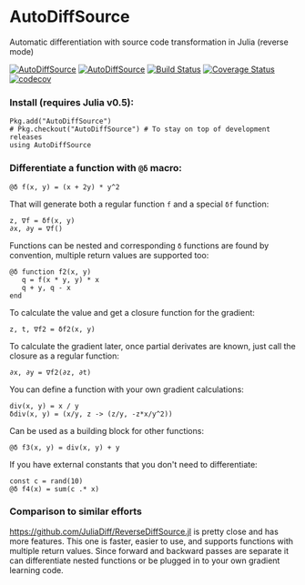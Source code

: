 # AutoDiffSource

Automatic differentiation with source code transformation in Julia (reverse mode)

[![AutoDiffSource](http://pkg.julialang.org/badges/AutoDiffSource_0.5.svg)](http://pkg.julialang.org/?pkg=AutoDiffSource)
[![AutoDiffSource](http://pkg.julialang.org/badges/AutoDiffSource_0.6.svg)](http://pkg.julialang.org/?pkg=AutoDiffSource)
[![Build Status](https://travis-ci.org/gaika/AutoDiffSource.jl.svg?branch=master)](https://travis-ci.org/gaika/AutoDiffSource.jl)
[![Coverage Status](https://coveralls.io/repos/github/gaika/AutoDiffSource.jl/badge.svg?branch=master)](https://coveralls.io/github/gaika/AutoDiffSource.jl?branch=master)
[![codecov](https://codecov.io/gh/gaika/AutoDiffSource.jl/branch/master/graph/badge.svg)](https://codecov.io/gh/gaika/AutoDiffSource.jl)

### Install (requires Julia v0.5):
```
Pkg.add("AutoDiffSource") 
# Pkg.checkout("AutoDiffSource") # To stay on top of development releases
using AutoDiffSource
```

### Differentiate a function with ```@δ``` macro:
```
@δ f(x, y) = (x + 2y) * y^2
```

That will generate both a regular function ```f``` and a special ```δf``` function:
```
z, ∇f = δf(x, y)
∂x, ∂y = ∇f()
```

Functions can be nested and corresponding ```δ``` functions are found by convention, multiple return values are supported too:
```
@δ function f2(x, y)
   q = f(x * y, y) * x
   q + y, q - x
end
```

To calculate the value and get a closure function for the gradient:
```
z, t, ∇f2 = δf2(x, y)
```

To calculate the gradient later, once partial derivates are known, just call the closure as a regular function:
```
∂x, ∂y = ∇f2(∂z, ∂t)
```

You can define a function with your own gradient calculations:
```
div(x, y) = x / y
δdiv(x, y) = (x/y, z -> (z/y, -z*x/y^2))
```

Can be used as a building block for other functions:
```
@δ f3(x, y) = div(x, y) + y
```

If you have external constants that you don't need to differentiate:
```
const c = rand(10)
@δ f4(x) = sum(c .* x)
```

### Comparison to similar efforts

https://github.com/JuliaDiff/ReverseDiffSource.jl is pretty close and has more features. This one is faster, easier to use, and supports functions with multiple return values. Since forward and backward passes are separate it can differentiate nested functions or be plugged in to your own gradient learning code.

